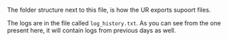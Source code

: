 The folder structure next to this file, is how the UR exports supoort files.

The logs are in the file called `log_history.txt`. 
As you can see from the one present here, it will contain logs from previous days as well.
